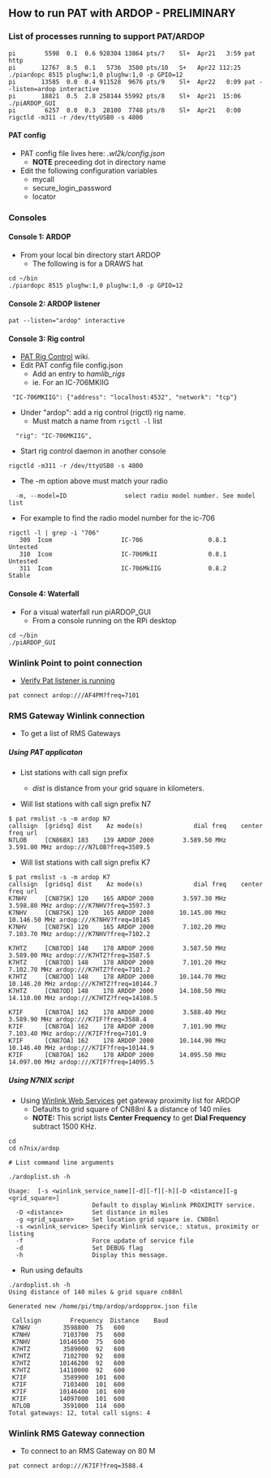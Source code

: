 ## How to run PAT with ARDOP - PRELIMINARY

### List of processes running to support PAT/ARDOP
```
pi        5598  0.1  0.6 928304 13864 pts/7    Sl+  Apr21   3:59 pat http
pi       12767  8.5  0.1   5736  3580 pts/10   S+   Apr22 112:25 ./piardopc 8515 plughw:1,0 plughw:1,0 -p GPIO=12
pi       13585  0.0  0.4 911528  9676 pts/9    Sl+  Apr22   0:09 pat --listen=ardop interactive
pi       18821  0.5  2.8 258144 55992 pts/8    Sl+  Apr21  15:06 ./piARDOP_GUI
pi        6257  0.0  0.3  28100  7748 pts/0    Sl+  Apr21   0:00 rigctld -m311 -r /dev/ttyUSB0 -s 4800
```

#### PAT config
* PAT config file lives here: _.wl2k/config.json_
  * __NOTE__ preceeding dot in directory name
* Edit the following configuration variables
  * mycall
  * secure_login_password
  * locator


### Consoles

#### Console 1: ARDOP

* From your local bin directory start ARDOP
  * The following is for a DRAWS hat

```
cd ~/bin
./piardopc 8515 plughw:1,0 plughw:1,0 -p GPIO=12
```

#### Console 2: ARDOP listener

```
pat --listen="ardop" interactive
```

#### Console 3: Rig control

* [PAT Rig Control](https://github.com/la5nta/pat/wiki/Rig-control) wiki.
* Edit PAT config file config.json
  * Add an entry to _hamlib_rigs_
  * ie. For an IC-706MKIIG
```
 "IC-706MKIIG": {"address": "localhost:4532", "network": "tcp"}
```
  * Under "ardop": add a rig control (rigctl) rig name.
    * Must match a name from ```rigctl -l``` list
```
  "rig": "IC-706MKIIG",
```

* Start rig control daemon in another console
```
rigctld -m311 -r /dev/ttyUSB0 -s 4800
```
* The -m option above must match your radio
```
  -m, --model=ID                select radio model number. See model list
```
* For example to find the radio model number for the ic-706
```
rigctl -l | grep -i "706"
   309  Icom                   IC-706                  0.8.1           Untested
   310  Icom                   IC-706MkII              0.8.1           Untested
   311  Icom                   IC-706MkIIG             0.8.2           Stable
```

#### Console 4: Waterfall

* For a visual waterfall run piARDOP_GUI
  * From a console running on the RPi desktop
```
cd ~/bin
./piARDOP_GUI
```

### Winlink Point to point connection
* [Verify Pat listener is running](#console-2-ardop-listener)

```
pat connect ardop:///AF4PM?freq=7101
```

### RMS Gateway Winlink connection
* To get a list of RMS Gateways

##### Using PAT applicaton
* List stations with call sign prefix
  * _dist_ is distance from your grid square in kilometers.

* Will list stations with call sign prefix N7

```
$ pat rmslist -s -m ardop N7
callsign  [gridsq] dist    Az mode(s)              dial freq    center freq url
N7LOB     [CN86BX] 183    139 ARDOP 2000        3.589.50 MHz   3.591.00 MHz ardop:///N7LOB?freq=3589.5
```
* Will list stations with call sign prefix K7

```
$ pat rmslist -s -m ardop K7
callsign  [gridsq] dist    Az mode(s)              dial freq    center freq url
K7NHV     [CN87SK] 120    165 ARDOP 2000        3.597.30 MHz   3.598.80 MHz ardop:///K7NHV?freq=3597.3
K7NHV     [CN87SK] 120    165 ARDOP 2000       10.145.00 MHz  10.146.50 MHz ardop:///K7NHV?freq=10145
K7NHV     [CN87SK] 120    165 ARDOP 2000        7.102.20 MHz   7.103.70 MHz ardop:///K7NHV?freq=7102.2

K7HTZ     [CN87OD] 148    178 ARDOP 2000        3.587.50 MHz   3.589.00 MHz ardop:///K7HTZ?freq=3587.5
K7HTZ     [CN87OD] 148    178 ARDOP 2000        7.101.20 MHz   7.102.70 MHz ardop:///K7HTZ?freq=7101.2
K7HTZ     [CN87OD] 148    178 ARDOP 2000       10.144.70 MHz  10.146.20 MHz ardop:///K7HTZ?freq=10144.7
K7HTZ     [CN87OD] 148    178 ARDOP 2000       14.108.50 MHz  14.110.00 MHz ardop:///K7HTZ?freq=14108.5

K7IF      [CN87OA] 162    178 ARDOP 2000        3.588.40 MHz   3.589.90 MHz ardop:///K7IF?freq=3588.4
K7IF      [CN87OA] 162    178 ARDOP 2000        7.101.90 MHz   7.103.40 MHz ardop:///K7IF?freq=7101.9
K7IF      [CN87OA] 162    178 ARDOP 2000       10.144.90 MHz  10.146.40 MHz ardop:///K7IF?freq=10144.9
K7IF      [CN87OA] 162    178 ARDOP 2000       14.095.50 MHz  14.097.00 MHz ardop:///K7IF?freq=14095.5
```


##### Using N7NIX script
* Using [Winlink Web Services](https://cms.winlink.org/json/metadata?op=GatewayProximity) get gateway proximity list for ARDOP
  * Defaults to grid square of CN88nl & a distance of 140 miles
  * __NOTE:__ This script lists __Center Frequency__ to get __Dial Frequency__ subtract 1500 KHz.

```
cd
cd n7nix/ardop

# List command line arguments

./ardoplist.sh -h

Usage:  [-s <winlink_service_name][-d][-f][-h][-D <distance][-g <grid_square>]
                       Default to display Winlink PROXIMITY service.
  -D <distance>        Set distance in miles
  -g <grid_square>     Set location grid square ie. CN88nl
  -s <winlink_service> Specify Winlink service,: status, proximity or listing
  -f                   Force update of service file
  -d                   Set DEBUG flag
  -h                   Display this message.
```

* Run using defaults

```
./ardoplist.sh -h
Using distance of 140 miles & grid square cn88nl

Generated new /home/pi/tmp/ardop/ardopprox.json file

 Callsign        Frequency  Distance    Baud
 K7NHV     	   3598800	75	 600
 K7NHV     	   7103700	75	 600
 K7NHV     	  10146500	75	 600
 K7HTZ     	   3589000	92	 600
 K7HTZ     	   7102700	92	 600
 K7HTZ     	  10146200	92	 600
 K7HTZ     	  14110000	92	 600
 K7IF      	   3589900	101	 600
 K7IF      	   7103400	101	 600
 K7IF      	  10146400	101	 600
 K7IF      	  14097000	101	 600
 N7LOB     	   3591000	114	 600
Total gateways: 12, total call signs: 4
```
### Winlink RMS Gateway connection


* To connect to an RMS Gateway on 80 M
```
pat connect ardop:///K7IF?freq=3588.4
```

